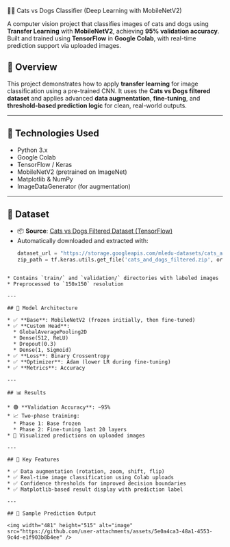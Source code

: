 🐶🐱 Cats vs Dogs Classifier (Deep Learning with MobileNetV2)

A computer vision project that classifies images of cats and dogs using **Transfer Learning** with **MobileNetV2**, achieving **95% validation accuracy**. Built and trained using **TensorFlow** in **Google Colab**, with real-time prediction support via uploaded images.



## 📌 Overview

This project demonstrates how to apply **transfer learning** for image classification using a pre-trained CNN. It uses the **Cats vs Dogs filtered dataset** and applies advanced **data augmentation**, **fine-tuning**, and **threshold-based prediction logic** for clean, real-world outputs.

---

## 🚀 Technologies Used

- Python 3.x
- Google Colab
- TensorFlow / Keras
- MobileNetV2 (pretrained on ImageNet)
- Matplotlib & NumPy
- ImageDataGenerator (for augmentation)

---

## 📁 Dataset

- 📦 **Source**: [Cats vs Dogs Filtered Dataset (TensorFlow)](https://storage.googleapis.com/mledu-datasets/cats_and_dogs_filtered.zip)
- Automatically downloaded and extracted with:
  ```python
  dataset_url = "https://storage.googleapis.com/mledu-datasets/cats_and_dogs_filtered.zip"
  zip_path = tf.keras.utils.get_file('cats_and_dogs_filtered.zip', origin=dataset_url)
````

* Contains `train/` and `validation/` directories with labeled images  
* Preprocessed to `150x150` resolution

---

## 🧠 Model Architecture

* ✅ **Base**: MobileNetV2 (frozen initially, then fine-tuned)
* ✅ **Custom Head**:
  * GlobalAveragePooling2D  
  * Dense(512, ReLU)  
  * Dropout(0.3)  
  * Dense(1, Sigmoid)
* ✅ **Loss**: Binary Crossentropy  
* ✅ **Optimizer**: Adam (lower LR during fine-tuning)  
* ✅ **Metrics**: Accuracy

---

## 📊 Results

* 🟢 **Validation Accuracy**: ~95%
* 📈 Two-phase training:
  * Phase 1: Base frozen  
  * Phase 2: Fine-tuning last 20 layers
* 🧪 Visualized predictions on uploaded images

---

## 🎯 Key Features

* ✅ Data augmentation (rotation, zoom, shift, flip)  
* ✅ Real-time image classification using Colab uploads  
* ✅ Confidence thresholds for improved decision boundaries  
* ✅ Matplotlib-based result display with prediction label

---

## 📸 Sample Prediction Output

<img width="481" height="515" alt="image" src="https://github.com/user-attachments/assets/5e0a4ca3-48a1-4553-9c4d-e1f903b8b4ee" />




